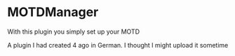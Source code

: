 # MOTDManager
With this plugin you simply set up your MOTD

A plugin I had created 4 ago in German. I thought I might upload it sometime

